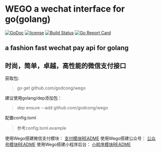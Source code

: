 # WEGO a wechat interface for go(golang)

[![GoDoc](https://godoc.org/github.com/godcong/wego?status.svg)](http://godoc.org/github.com/godcong/wego)
[![license](https://img.shields.io/github/license/godcong/wego.svg)](https://github.com/godcong/wego/blob/master/LICENSE)
[![Build Status](https://travis-ci.org/godcong/wego.svg?branch=master)](https://travis-ci.org/godcong/wego)
[![Go Report Card](https://goreportcard.com/badge/github.com/godcong/wego)](https://goreportcard.com/report/github.com/godcong/wego)

## a fashion fast wechat pay api for golang

## 时尚，简单，卓越，高性能的微信支付接口

获取包:
> go get github.com/godcong/wego

建议使用golang/dep添加包：
> dep ensure --add github.com/godcong/wego

配置config.toml
> 参考config.toml.example

使用Wego搭建微信支付模块：
[支付模块README](https://github.com/godcong/wego/blob/master/app/payment/README.md)
使用Wego搭建公众号：
[公众号模块README](https://github.com/godcong/wego/blob/master/app/official_account/README.md)
使用Wego搭建小程序后台：
[小程序模块README](https://github.com/godcong/wego/blob/master/app/mini_program/README.md)
